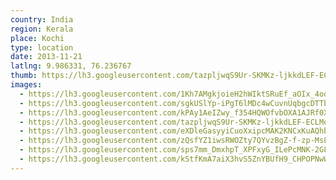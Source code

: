 ```yaml
---
country: India
region: Kerala
place: Kochi
type: location
date: 2013-11-21
latlng: 9.986331, 76.236767
thumb: https://lh3.googleusercontent.com/tazpljwqS9Ur-SKMKz-ljkkdLEF-ECLMo35_TC4L0LKovFAbrwhmTIz5C3SbZJISeAtlbxQ_0Ofi6BLJ56Tr5SYbmZvQxlWSJtHORD6uiWaNBubOYSEhtIALj19_Q75-OItLDxsCRA
images:
  - https://lh3.googleusercontent.com/1Kh7AMgkjoieH2hWIktSRuEf_aOIx_4odyKj_EXDC8L7rFpuNZ75X_Nfs3iIAwUKcbLX1LWLrlBIwm8y7qAuUf3A7hmazFeSdiZ5zxnWDG-Ki176-h6G50-nGMGtrPIN82lHUmFi_g
  - https://lh3.googleusercontent.com/sgkUSlYp-iPgT6lMDc4wCuvnUqbgcDTTbZW9wp88o7JZNWhU7SFrOt-WthPZePzSlAv9d1zYgo-nWfZuMQktyLDN_NqqitHzY2ZOlLGk3ZdeTr879yXF-634nMuG-_pGW52zHunCow
  - https://lh3.googleusercontent.com/kPAy1AeIZwy_f354HQWOfvbOXA1AJRf0Xwu1KHDh2Cn-dT3RSEf__-ug2ZtEvBD8pnTildejt1Jh0A_Wx4cN6q4U62u034ldkiQ-eS_lMma_vWY8nojMRyWqsMSja0wQBIL-fFqYlA
  - https://lh3.googleusercontent.com/tazpljwqS9Ur-SKMKz-ljkkdLEF-ECLMo35_TC4L0LKovFAbrwhmTIz5C3SbZJISeAtlbxQ_0Ofi6BLJ56Tr5SYbmZvQxlWSJtHORD6uiWaNBubOYSEhtIALj19_Q75-OItLDxsCRA
  - https://lh3.googleusercontent.com/eXDleGasyyiCuoXxipcMAK2KNCxKuAQhbdOpTcjmQPKIeB5aFVyDFPut6rfPpblc820o_Nz1xuJcaFPsdG4Kx4VdT89vDsrjLjESVRvwXdrUmkOhMQd0N0MEabF0aSXNZQYB5JQgYA
  - https://lh3.googleusercontent.com/zQsfYZ1iwsRWOZty7QYvzBgZ-f-zp-MsLr1w-HlfOkyn9sQzDtxRHiPasQ_pNJohMv9rK-R23Om0eOEr3622wqUmPJzhAfZ-KiyyVUPNnCWuBIXGqEM1aqzgYMZoxLASVa1P6M9U1A
  - https://lh3.googleusercontent.com/sps7mm_DmxhpT_XPFxyG_ILePcMNK-2GLZZaWjS7QxMM0-iEUlmdFMTEyk0oVww3V4Ki_sGQXeZQuaMDkAA-UKtoqOYqmig9z2SdIM1I-hmHMVmCl1IFYxCZZWR3fp-ZZoKvtXhLyg
  - https://lh3.googleusercontent.com/kStfKmA7aiX3hvS5ZnYBUfH9_CHPOPNwW1H5-6ysyuPvHRN-5tS_XqfiFMsKljX_p-Sn7kdJFXNPggPzr_sf6BTV3kSN3iG0YIHuYAsAohMKk0DEj1Jnn-MHWy4YNb4dkUl_UZ__GA
---
```

